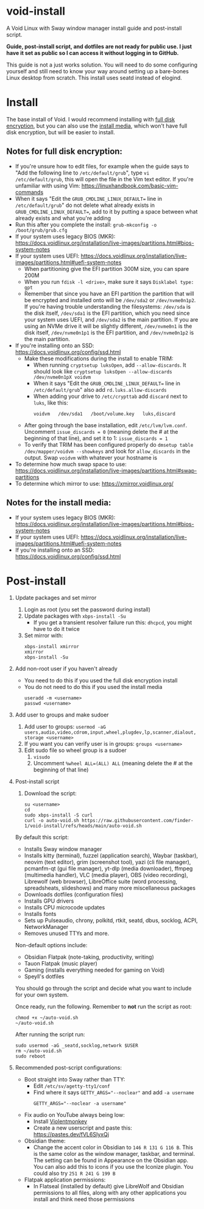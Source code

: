 # void-install
A Void Linux with Sway window manager install guide and post-install script.


**Guide, post-install script, and dotfiles are not ready for public use. I just have it set as public so I can access it without logging in to GitHub.**

This guide is not a just works solution. You will need to do some configuring yourself and still need to know your way around setting up a bare-bones Linux desktop from scratch.
This install uses seatd instead of elogind.


# Install
The base install of Void. I would recommend installing with [full disk encryption](https://docs.voidlinux.org/installation/guides/fde.html#full-disk-encryption), but you can also use the [install media](https://docs.voidlinux.org/installation/live-images/guide.html), which won't have full disk encryption, but will be easier to install.

## Notes for full disk encryption:
- If you're unsure how to edit files, for example when the guide says to "Add the following line to `/etc/default/grub`", type `vi /etc/default/grub`, this will open the file in the Vim text editor. If you're unfamiliar with using Vim: https://linuxhandbook.com/basic-vim-commands
- When it says "Edit the `GRUB_CMDLINE_LINUX_DEFAULT=` line in `/etc/default/grub`" do not delete what already exists in `GRUB_CMDLINE_LINUX_DEFAULT=`, add to it by putting a space between what already exists and what you're adding
- Run this after you complete the install: `grub-mkconfig -o /boot/grub/grub.cfg`
- If your system uses legacy BIOS (MKR): https://docs.voidlinux.org/installation/live-images/partitions.html#bios-system-notes
- If your system uses UEFI: https://docs.voidlinux.org/installation/live-images/partitions.html#uefi-system-notes
	- When partitioning give the EFI partition 300M size, you can spare 200M
	- When you run `fdisk -l <drive>`, make sure it says `Disklabel type: gpt`
	- Remember that since you have an EFI partition the partition that will be encrypted and installed onto will be `/dev/sda2` or `/dev/nvme0n1p2`. If you're having trouble understanding the filesystems: `/dev/sda` is the disk itself, `/dev/sda1` is the EFI partition, which you need since your system uses UEFI, and `/dev/sda2` is the main partition. If you are using an NVMe drive it will be slightly different, `/dev/nvme0n1` is the disk itself, `/dev/nvme0n1p1` is the EFI partition, and `/dev/nvme0n1p2` is the main partition.
- If you're installing onto an SSD: https://docs.voidlinux.org/config/ssd.html
	- Make these modifications during the install to enable TRIM:
		- When running `cryptsetup luksOpen`, add `--allow-discards`. It should look like `cryptsetup luksOpen --allow-discards /dev/nvme0n1pX voidvm`
		- When it says "Edit the `GRUB_CMDLINE_LINUX_DEFAULT=` line in `/etc/default/grub`" also add `rd.luks.allow-discards`
		- When adding your drive to `/etc/crypttab` add `discard` next to `luks`, like this:
			```
			voidvm   /dev/sda1   /boot/volume.key   luks,discard
			```
	- After going through the base installation, edit `/etc/lvm/lvm.conf`. Uncomment `issue_discards = 0` (meaning delete the # at the beginning of that line), and set it to 1: `issue_discards = 1`
	- To verify that TRIM has been configured properly do `dmsetup table /dev/mapper/voidvm --showkeys` and look for `allow_discards` in the output. Swap `voidvm` with whatever your hostname is
- To determine how much swap space to use: https://docs.voidlinux.org/installation/live-images/partitions.html#swap-partitions
- To determine which mirror to use: https://xmirror.voidlinux.org/

## Notes for the install media:
- If your system uses legacy BIOS (MKR): https://docs.voidlinux.org/installation/live-images/partitions.html#bios-system-notes
- If your system uses UEFI: https://docs.voidlinux.org/installation/live-images/partitions.html#uefi-system-notes
- If you're installing onto an SSD: https://docs.voidlinux.org/config/ssd.html


# Post-install
1. Update packages and set mirror
	1. Login as root (you set the password during install)
	2. Update packages with `xbps-install -Su`
		- If you get a transient resolver failure run this: `dhcpcd`, you might have to do it twice
	3. Set mirror with:
		```
		xbps-install xmirror
		xmirror
		xbps-install -Su
		```
2. Add non-root user if you haven't already
	- You need to do this if you used the full disk encryption install
	- You do not need to do this if you used the install media
		```
		useradd -m <username>
		passwd <username>
		```
3. Add user to groups and make sudoer
	1. Add user to groups: `usermod -aG users,audio,video,cdrom,input,wheel,plugdev,lp,scanner,dialout,storage <username>`
	2. If you want you can verify user is in groups: `groups <username>`
	3. Edit sudo file so wheel group is a sudoer
		1. `visudo`
		2. Uncomment `%wheel ALL=(ALL) ALL` (meaning delete the # at the beginning of that line)
4. Post-install script
	1. Download the script:
		```
		su <username>
		cd
		sudo xbps-install -S curl
		curl -o auto-void.sh https://raw.githubusercontent.com/finder-1/void-install/refs/heads/main/auto-void.sh
		```
	By default this script:
	- Installs Sway window manager
	- Installs kitty (terminal), fuzzel (application search), Waybar (taskbar), neovim (text editor), grim (screenshot tool), yazi (cli file manager), pcmanfm-qt (gui file manager), yt-dlp (media downloader), ffmpeg (multimedia handler), VLC (media player), OBS (video recording), Librewolf (web browser), LibreOffice suite (word processing, spreadsheats, slideshows) and many more miscellaneous packages 
	- Downloads dotfiles (configuration files)
	- Installs GPU drivers
	- Installs CPU microcode updates
	- Installs fonts
	- Sets up Pulseaudio, chrony, polkitd, rtkit, seatd, dbus, socklog, ACPI, NetworkManager
	- Removes unused TTYs
	and more.
	
	Non-default options include:
	- Obsidian Flatpak (note-taking, productivity, writing)
	- Tauon Flatpak (music player)
	- Gaming (installs everything needed for gaming on Void)
	- Speyll's dotfiles
	
	You should go through the script and decide what you want to include for your own system.
	
	Once ready, run the following. Remember to **not** run the script as root: 
	```
	chmod +x ~/auto-void.sh
	~/auto-void.sh
	```
	After running the script run:
	```
	sudo usermod -aG _seatd,socklog,network $USER
	rm ~/auto-void.sh
	sudo reboot
	```
5. Recommended post-script configurations:
	- Boot straight into Sway rather than TTY:
		- Edit `/etc/sv/agetty-tty1/conf`
		- Find where it says `GETTY_ARGS="--noclear"` and add `-a username`
			```
			GETTY_ARGS="--noclear -a username"
			```
	- Fix audio on YouTube always being low:
		- Install [Violentmonkey](https://addons.mozilla.org/firefox/addon/violentmonkey/)
		- Create a new userscript and paste this: https://pastes.dev/fVL6SIyxQj
	- Obsidian theme:
		- Change the accent color in Obsidian to `146 R 131 G 116 B`. This is the same color as the window manager, taskbar, and terminal. The setting can be found in Appearance on the Obsidian app. You can also add this to icons if you use the Iconize plugin. You could also try `251 R 241 G 199 B`
	- Flatpak application permissions:
	  - In Flatseal (installed by default) give LibreWolf and Obsidian permissions to all files, along with any other applications you install and think need those permissions
